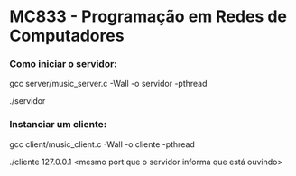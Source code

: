 # MC833 - Programação em Redes de Computadores

### Como iniciar o servidor:

gcc server/music_server.c -Wall -o servidor -pthread

./servidor

### Instanciar um cliente:

gcc client/music_client.c -Wall -o cliente -pthread

./cliente 127.0.0.1 <mesmo port que o servidor informa que está ouvindo>
